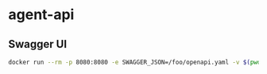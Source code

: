 # agent-api

## Swagger UI

```bash
docker run --rm -p 8080:8080 -e SWAGGER_JSON=/foo/openapi.yaml -v $(pwd):/foo swaggerapi/swagger-ui
```
